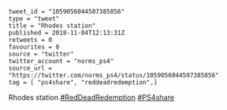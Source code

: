 ```
tweet_id = "1059056044507385856"
type = "tweet"
title = "Rhodes station"
published = 2018-11-04T12:13:31Z
retweets = 0
favourites = 0
source = "twitter"
twitter_account = "norms_ps4"
source_url = "https://twitter.com/norms_ps4/status/1059056044507385856"
tag = [ "ps4share", "reddeadredemption",]
```

Rhodes station [#RedDeadRedemption](/tags/reddeadredemption/) [#PS4share](/tags/ps4share/)

<p class='image'><img src='http://mnf.m17s.net/2018/11/04/DrKF27QXgAARCAP.jpg' alt=''></p>

